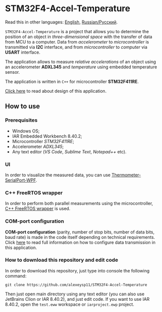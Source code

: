 # STM32F4-Accel-Temperature 

Read this in other languages: [English](README.md), [Russian/Русский](README.ru.md). 

`STM32F4-Accel-Temperature` is a project that allows you to determine the position of an object in *three-dimensional space* with the transfer of data from MCU to a computer.
Data from *accelerometer* to *microcontroller* is transmitted via **I2C** interface, and from *microcontroller* to *computer* via **USART** interface.

The application allows to measure *relative accelerations* of an object using an accelerometer **ADXL345** and *temperature* using embedded temperature sensor. 

The application is written in `C++` for microcontroller **STM32F411RE**. 

[Click here](Docs/Design.md) to read about design of this application. 

## How to use 

### Prerequisites

- Windows OS; 
- IAR Embedded Workbench 8.40.2; 
- Microcontroller *STM32F411RE*;
- Accelerometer *ADXL345*; 
- Any text editor (*VS Code*, *Sublime Text*, *Notepad++* etc). 

### UI 

In order to visualize the measured data, you can use [Thermometer-SerialPort-WPF](https://github.com/alexeysp11/Thermometer-SerialPort-WPF). 

### C++ FreeRTOS wrapper 

In order to perform both parallel measurements using the microcontroller, [C++ FreeRTOS wrapper](https://github.com/lamer0k/RtosWrapper) is used. 

### COM-port configuration

**COM-port configuration** (parity, number of stop bits, number of data bits, baud rate) is made in the code itself depending on technical requirements.
Click [here](Docs/DataTransmission.md) to read full information on how to configure data transmission in this application. 

### How to download this repository and edit code 

In order to download this repository, just type into console the following command: 
```
git clone https://github.com/alexeysp11/STM32F4-Accel-Temperature
```

Then just open main directory using any text editor (you can also use JetBrains Clion or IAR 8.40.2), and just edit code. 
If you want to use IAR 8.40.2, open the `test.eww` workspace or `iarproject.ewp` project.
